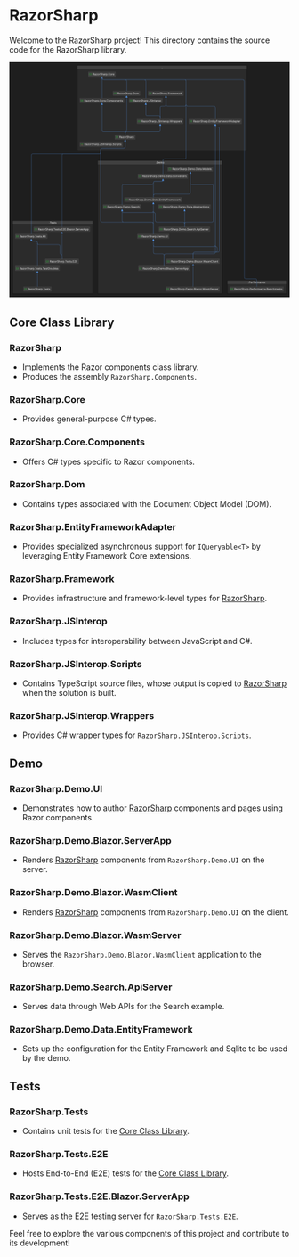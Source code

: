 # RazorSharp

Welcome to the RazorSharp project! This directory contains the source code for the RazorSharp library.

![RazorSharp Diagram](../assets/RazorSharp-Diagram.png)

## Core Class Library

### RazorSharp
- Implements the Razor components class library.
- Produces the assembly `RazorSharp.Components`.

### RazorSharp.Core
- Provides general-purpose C# types.

### RazorSharp.Core.Components
- Offers C# types specific to Razor components.

### RazorSharp.Dom
- Contains types associated with the Document Object Model (DOM).

### RazorSharp.EntityFrameworkAdapter
- Provides specialized asynchronous support for `IQueryable<T>` by leveraging Entity Framework Core extensions.

### RazorSharp.Framework
- Provides infrastructure and framework-level types for [RazorSharp](#razorsharp).

### RazorSharp.JSInterop
- Includes types for interoperability between JavaScript and C#.

### RazorSharp.JSInterop.Scripts
- Contains TypeScript source files, whose output is copied to [RazorSharp](#razorsharp) when the solution is built.

### RazorSharp.JSInterop.Wrappers
- Provides C# wrapper types for `RazorSharp.JSInterop.Scripts`.

## Demo

### RazorSharp.Demo.UI
- Demonstrates how to author [RazorSharp](#razorsharp) components and pages using Razor components.

### RazorSharp.Demo.Blazor.ServerApp
- Renders [RazorSharp](#razorsharp) components from `RazorSharp.Demo.UI` on the server.

### RazorSharp.Demo.Blazor.WasmClient
- Renders [RazorSharp](#razorsharp) components from `RazorSharp.Demo.UI` on the client.

### RazorSharp.Demo.Blazor.WasmServer
- Serves the `RazorSharp.Demo.Blazor.WasmClient` application to the browser.

### RazorSharp.Demo.Search.ApiServer
- Serves data through Web APIs for the Search example.

### RazorSharp.Demo.Data.EntityFramework
- Sets up the configuration for the Entity Framework and Sqlite to be used by the demo.

## Tests

### RazorSharp.Tests
- Contains unit tests for the [Core Class Library](#core-class-library).

### RazorSharp.Tests.E2E
- Hosts End-to-End (E2E) tests for the [Core Class Library](#core-class-library).

### RazorSharp.Tests.E2E.Blazor.ServerApp
- Serves as the E2E testing server for `RazorSharp.Tests.E2E`.

Feel free to explore the various components of this project and contribute to its development!